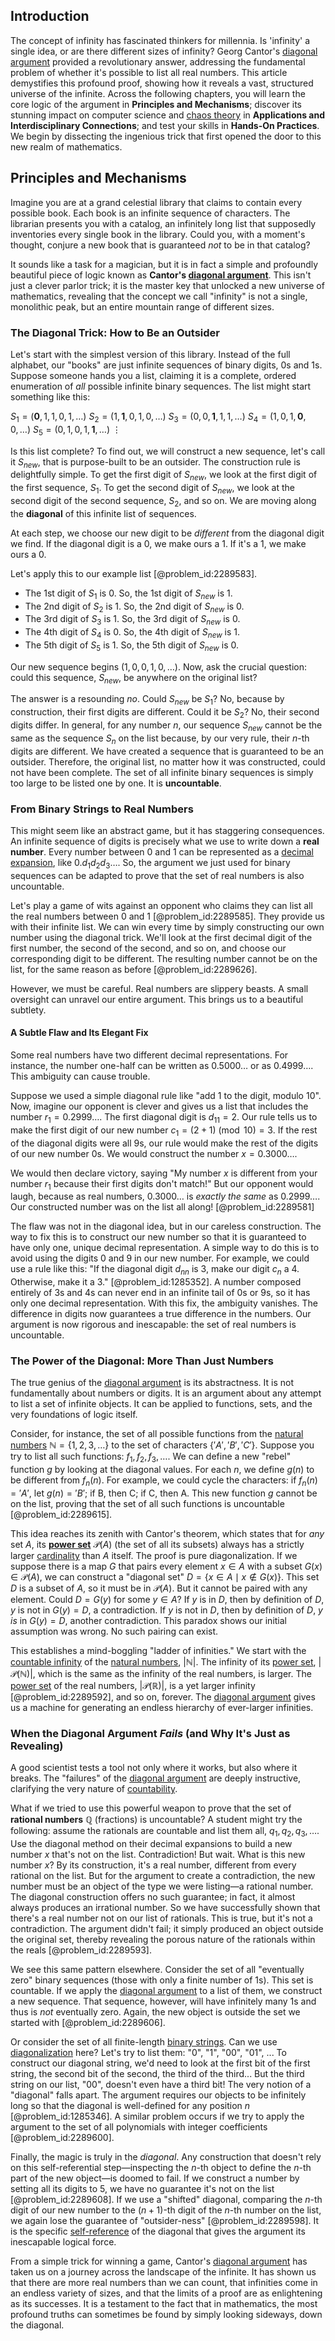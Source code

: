 ## Introduction
The concept of infinity has fascinated thinkers for millennia. Is 'infinity' a single idea, or are there different sizes of infinity? Georg Cantor's [diagonal argument](@article_id:202204) provided a revolutionary answer, addressing the fundamental problem of whether it's possible to list all real numbers. This article demystifies this profound proof, showing how it reveals a vast, structured universe of the infinite. Across the following chapters, you will learn the core logic of the argument in **Principles and Mechanisms**; discover its stunning impact on computer science and [chaos theory](@article_id:141520) in **Applications and Interdisciplinary Connections**; and test your skills in **Hands-On Practices**. We begin by dissecting the ingenious trick that first opened the door to this new realm of mathematics.

## Principles and Mechanisms

Imagine you are at a grand celestial library that claims to contain every possible book. Each book is an infinite sequence of characters. The librarian presents you with a catalog, an infinitely long list that supposedly inventories every single book in the library. Could you, with a moment's thought, conjure a new book that is guaranteed *not* to be in that catalog?

It sounds like a task for a magician, but it is in fact a simple and profoundly beautiful piece of logic known as **Cantor's [diagonal argument](@article_id:202204)**. This isn't just a clever parlor trick; it is the master key that unlocked a new universe of mathematics, revealing that the concept we call "infinity" is not a single, monolithic peak, but an entire mountain range of different sizes.

### The Diagonal Trick: How to Be an Outsider

Let's start with the simplest version of this library. Instead of the full alphabet, our "books" are just infinite sequences of binary digits, 0s and 1s. Suppose someone hands you a list, claiming it is a complete, ordered enumeration of *all* possible infinite binary sequences. The list might start something like this:

$S_1 = (\mathbf{0}, 1, 1, 0, 1, \dots)$
$S_2 = (1, \mathbf{1}, 0, 1, 0, \dots)$
$S_3 = (0, 0, \mathbf{1}, 1, 1, \dots)$
$S_4 = (1, 0, 1, \mathbf{0}, 0, \dots)$
$S_5 = (0, 1, 0, 1, \mathbf{1}, \dots)$
$\vdots$

Is this list complete? To find out, we will construct a new sequence, let's call it $S_{new}$, that is purpose-built to be an outsider. The construction rule is delightfully simple. To get the first digit of $S_{new}$, we look at the first digit of the first sequence, $S_1$. To get the second digit of $S_{new}$, we look at the second digit of the second sequence, $S_2$, and so on. We are moving along the **diagonal** of this infinite list of sequences.

At each step, we choose our new digit to be *different* from the diagonal digit we find. If the diagonal digit is a 0, we make ours a 1. If it's a 1, we make ours a 0.

Let's apply this to our example list [@problem_id:2289583].
- The 1st digit of $S_1$ is 0. So, the 1st digit of $S_{new}$ is 1.
- The 2nd digit of $S_2$ is 1. So, the 2nd digit of $S_{new}$ is 0.
- The 3rd digit of $S_3$ is 1. So, the 3rd digit of $S_{new}$ is 0.
- The 4th digit of $S_4$ is 0. So, the 4th digit of $S_{new}$ is 1.
- The 5th digit of $S_5$ is 1. So, the 5th digit of $S_{new}$ is 0.

Our new sequence begins $(1, 0, 0, 1, 0, \dots)$. Now, ask the crucial question: could this sequence, $S_{new}$, be anywhere on the original list?

The answer is a resounding *no*. Could $S_{new}$ be $S_1$? No, because by construction, their first digits are different. Could it be $S_2$? No, their second digits differ. In general, for any number $n$, our sequence $S_{new}$ cannot be the same as the sequence $S_n$ on the list because, by our very rule, their $n$-th digits are different. We have created a sequence that is guaranteed to be an outsider. Therefore, the original list, no matter how it was constructed, could not have been complete. The set of all infinite binary sequences is simply too large to be listed one by one. It is **uncountable**.

### From Binary Strings to Real Numbers

This might seem like an abstract game, but it has staggering consequences. An infinite sequence of digits is precisely what we use to write down a **real number**. Every number between 0 and 1 can be represented as a [decimal expansion](@article_id:141798), like $0.d_1d_2d_3\dots$. So, the argument we just used for binary sequences can be adapted to prove that the set of real numbers is also uncountable.

Let's play a game of wits against an opponent who claims they can list all the real numbers between 0 and 1 [@problem_id:2289585]. They provide us with their infinite list. We can win every time by simply constructing our own number using the diagonal trick. We'll look at the first decimal digit of the first number, the second of the second, and so on, and choose our corresponding digit to be different. The resulting number cannot be on the list, for the same reason as before [@problem_id:2289626].

However, we must be careful. Real numbers are slippery beasts. A small oversight can unravel our entire argument. This brings us to a beautiful subtlety.

#### A Subtle Flaw and Its Elegant Fix

Some real numbers have two different decimal representations. For instance, the number one-half can be written as $0.5000\dots$ or as $0.4999\dots$. This ambiguity can cause trouble.

Suppose we used a simple diagonal rule like "add 1 to the digit, modulo 10". Now, imagine our opponent is clever and gives us a list that includes the number $r_1 = 0.2999\dots$. The first diagonal digit is $d_{11} = 2$. Our rule tells us to make the first digit of our new number $c_1 = (2+1) \pmod{10} = 3$. If the rest of the diagonal digits were all 9s, our rule would make the rest of the digits of our new number 0s. We would construct the number $x = 0.3000\dots$.

We would then declare victory, saying "My number $x$ is different from your number $r_1$ because their first digits don't match!" But our opponent would laugh, because as real numbers, $0.3000\dots$ is *exactly the same* as $0.2999\dots$. Our constructed number was on the list all along! [@problem_id:2289581]

The flaw was not in the diagonal idea, but in our careless construction. The way to fix this is to construct our new number so that it is guaranteed to have only one, unique decimal representation. A simple way to do this is to avoid using the digits 0 and 9 in our new number. For example, we could use a rule like this: "If the diagonal digit $d_{nn}$ is 3, make our digit $c_n$ a 4. Otherwise, make it a 3." [@problem_id:1285352]. A number composed entirely of 3s and 4s can never end in an infinite tail of 0s or 9s, so it has only one decimal representation. With this fix, the ambiguity vanishes. The difference in digits now guarantees a true difference in the numbers. Our argument is now rigorous and inescapable: the set of real numbers is uncountable.

### The Power of the Diagonal: More Than Just Numbers

The true genius of the [diagonal argument](@article_id:202204) is its abstractness. It is not fundamentally about numbers or digits. It is an argument about any attempt to list a set of infinite objects. It can be applied to functions, sets, and the very foundations of logic itself.

Consider, for instance, the set of all possible functions from the [natural numbers](@article_id:635522) $\mathbb{N} = \{1, 2, 3, \dots\}$ to the set of characters $\{'A', 'B', 'C'\}$. Suppose you try to list all such functions: $f_1, f_2, f_3, \dots$. We can define a new "rebel" function $g$ by looking at the diagonal values. For each $n$, we define $g(n)$ to be different from $f_n(n)$. For example, we could cycle the characters: if $f_n(n) = 'A'$, let $g(n) = 'B'$; if B, then C; if C, then A. This new function $g$ cannot be on the list, proving that the set of all such functions is uncountable [@problem_id:2289615].

This idea reaches its zenith with Cantor's theorem, which states that for *any* set $A$, its **[power set](@article_id:136929)** $\mathcal{P}(A)$ (the set of all its subsets) always has a strictly larger [cardinality](@article_id:137279) than $A$ itself. The proof is pure diagonalization. If we suppose there is a map $G$ that pairs every element $x \in A$ with a subset $G(x) \in \mathcal{P}(A)$, we can construct a "diagonal set" $D = \{x \in A \mid x \notin G(x)\}$. This set $D$ is a subset of $A$, so it must be in $\mathcal{P}(A)$. But it cannot be paired with any element. Could $D = G(y)$ for some $y \in A$? If $y$ is in $D$, then by definition of $D$, $y$ is not in $G(y) = D$, a contradiction. If $y$ is not in $D$, then by definition of $D$, $y$ *is* in $G(y) = D$, another contradiction. This paradox shows our initial assumption was wrong. No such pairing can exist.

This establishes a mind-boggling "ladder of infinities." We start with the [countable infinity](@article_id:158463) of the [natural numbers](@article_id:635522), $|\mathbb{N}|$. The infinity of its [power set](@article_id:136929), $|\mathcal{P}(\mathbb{N})|$, which is the same as the infinity of the real numbers, is larger. The [power set](@article_id:136929) of the real numbers, $|\mathcal{P}(\mathbb{R})|$, is a yet larger infinity [@problem_id:2289592], and so on, forever. The [diagonal argument](@article_id:202204) gives us a machine for generating an endless hierarchy of ever-larger infinities.

### When the Diagonal Argument *Fails* (and Why It's Just as Revealing)

A good scientist tests a tool not only where it works, but also where it breaks. The "failures" of the [diagonal argument](@article_id:202204) are deeply instructive, clarifying the very nature of [countability](@article_id:148006).

What if we tried to use this powerful weapon to prove that the set of **rational numbers** $\mathbb{Q}$ (fractions) is uncountable? A student might try the following: assume the rationals are countable and list them all, $q_1, q_2, q_3, \dots$. Use the diagonal method on their decimal expansions to build a new number $x$ that's not on the list. Contradiction! But wait. What is this new number $x$? By its construction, it's a real number, different from every rational on the list. But for the argument to create a contradiction, the new number must be an object of the type we were listing—a rational number. The diagonal construction offers no such guarantee; in fact, it almost always produces an irrational number. So we have successfully shown that there's a real number not on our list of rationals. This is true, but it's not a contradiction. The argument didn't fail; it simply produced an object outside the original set, thereby revealing the porous nature of the rationals within the reals [@problem_id:2289593].

We see this same pattern elsewhere. Consider the set of all "eventually zero" binary sequences (those with only a finite number of 1s). This set is countable. If we apply the [diagonal argument](@article_id:202204) to a list of them, we construct a new sequence. That sequence, however, will have infinitely many 1s and thus is *not* eventually zero. Again, the new object is outside the set we started with [@problem_id:2289606].

Or consider the set of all finite-length [binary strings](@article_id:261619). Can we use [diagonalization](@article_id:146522) here? Let's try to list them: "0", "1", "00", "01", ... To construct our diagonal string, we'd need to look at the first bit of the first string, the second bit of the second, the third of the third... But the third string on our list, "00", doesn't even have a third bit! The very notion of a "diagonal" falls apart. The argument requires our objects to be infinitely long so that the diagonal is well-defined for any position $n$ [@problem_id:1285346]. A similar problem occurs if we try to apply the argument to the set of all polynomials with integer coefficients [@problem_id:2289600].

Finally, the magic is truly in the *diagonal*. Any construction that doesn't rely on this self-referential step—inspecting the $n$-th object to define the $n$-th part of the new object—is doomed to fail. If we construct a number by setting all its digits to 5, we have no guarantee it's not on the list [@problem_id:2289608]. If we use a "shifted" diagonal, comparing the $n$-th digit of our new number to the $(n+1)$-th digit of the $n$-th number on the list, we again lose the guarantee of "outsider-ness" [@problem_id:2289598]. It is the specific [self-reference](@article_id:152774) of the diagonal that gives the argument its inescapable logical force.

From a simple trick for winning a game, Cantor's [diagonal argument](@article_id:202204) has taken us on a journey across the landscape of the infinite. It has shown us that there are more real numbers than we can count, that infinities come in an endless variety of sizes, and that the limits of a proof are as enlightening as its successes. It is a testament to the fact that in mathematics, the most profound truths can sometimes be found by simply looking sideways, down the diagonal.